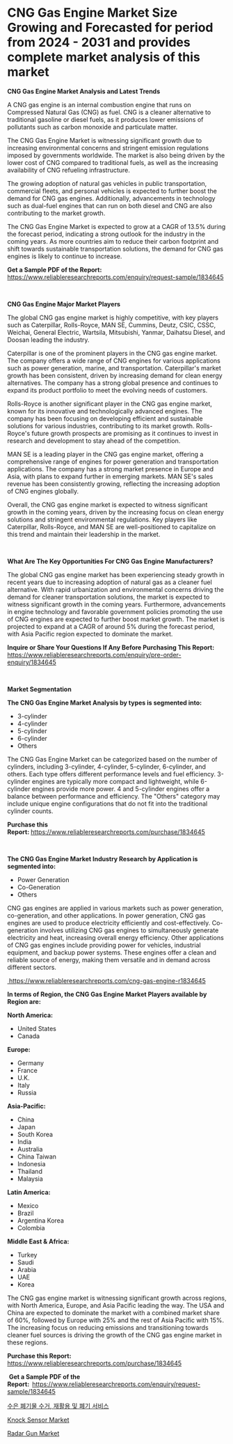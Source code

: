<p><h1>CNG Gas Engine Market Size Growing and Forecasted for period from 2024 - 2031 and provides complete market analysis of this market</h1></p><p><strong>CNG Gas Engine Market Analysis and Latest Trends</strong></p>
<p><p>A CNG gas engine is an internal combustion engine that runs on Compressed Natural Gas (CNG) as fuel. CNG is a cleaner alternative to traditional gasoline or diesel fuels, as it produces lower emissions of pollutants such as carbon monoxide and particulate matter.</p><p>The CNG Gas Engine Market is witnessing significant growth due to increasing environmental concerns and stringent emission regulations imposed by governments worldwide. The market is also being driven by the lower cost of CNG compared to traditional fuels, as well as the increasing availability of CNG refueling infrastructure.</p><p>The growing adoption of natural gas vehicles in public transportation, commercial fleets, and personal vehicles is expected to further boost the demand for CNG gas engines. Additionally, advancements in technology such as dual-fuel engines that can run on both diesel and CNG are also contributing to the market growth.</p><p>The CNG Gas Engine Market is expected to grow at a CAGR of 13.5% during the forecast period, indicating a strong outlook for the industry in the coming years. As more countries aim to reduce their carbon footprint and shift towards sustainable transportation solutions, the demand for CNG gas engines is likely to continue to increase.</p></p>
<p><strong>Get a Sample PDF of the Report:&nbsp;</strong> <a href="https://www.reliableresearchreports.com/enquiry/request-sample/1834645">https://www.reliableresearchreports.com/enquiry/request-sample/1834645</a></p>
<p>&nbsp;</p>
<p><strong>CNG Gas Engine Major Market Players</strong></p>
<p><p>The global CNG gas engine market is highly competitive, with key players such as Caterpillar, Rolls-Royce, MAN SE, Cummins, Deutz, CSIC, CSSC, Weichai, General Electric, Wartsila, Mitsubishi, Yanmar, Daihatsu Diesel, and Doosan leading the industry.</p><p>Caterpillar is one of the prominent players in the CNG gas engine market. The company offers a wide range of CNG engines for various applications such as power generation, marine, and transportation. Caterpillar's market growth has been consistent, driven by increasing demand for clean energy alternatives. The company has a strong global presence and continues to expand its product portfolio to meet the evolving needs of customers.</p><p>Rolls-Royce is another significant player in the CNG gas engine market, known for its innovative and technologically advanced engines. The company has been focusing on developing efficient and sustainable solutions for various industries, contributing to its market growth. Rolls-Royce's future growth prospects are promising as it continues to invest in research and development to stay ahead of the competition.</p><p>MAN SE is a leading player in the CNG gas engine market, offering a comprehensive range of engines for power generation and transportation applications. The company has a strong market presence in Europe and Asia, with plans to expand further in emerging markets. MAN SE's sales revenue has been consistently growing, reflecting the increasing adoption of CNG engines globally.</p><p>Overall, the CNG gas engine market is expected to witness significant growth in the coming years, driven by the increasing focus on clean energy solutions and stringent environmental regulations. Key players like Caterpillar, Rolls-Royce, and MAN SE are well-positioned to capitalize on this trend and maintain their leadership in the market.</p></p>
<p>&nbsp;</p>
<p><strong>What Are The Key Opportunities For CNG Gas Engine Manufacturers?</strong></p>
<p><p>The global CNG gas engine market has been experiencing steady growth in recent years due to increasing adoption of natural gas as a cleaner fuel alternative. With rapid urbanization and environmental concerns driving the demand for cleaner transportation solutions, the market is expected to witness significant growth in the coming years. Furthermore, advancements in engine technology and favorable government policies promoting the use of CNG engines are expected to further boost market growth. The market is projected to expand at a CAGR of around 5% during the forecast period, with Asia Pacific region expected to dominate the market.</p></p>
<p><strong>Inquire or Share Your Questions If Any Before Purchasing This Report:</strong> <a href="https://www.reliableresearchreports.com/enquiry/pre-order-enquiry/1834645">https://www.reliableresearchreports.com/enquiry/pre-order-enquiry/1834645</a></p>
<p>&nbsp;</p>
<p><strong>Market Segmentation</strong></p>
<p><strong>The CNG Gas Engine Market Analysis by types is segmented into:</strong></p>
<p><ul><li>3-cylinder</li><li>4-cylinder</li><li>5-cylinder</li><li>6-cylinder</li><li>Others</li></ul></p>
<p><p>The CNG Gas Engine Market can be categorized based on the number of cylinders, including 3-cylinder, 4-cylinder, 5-cylinder, 6-cylinder, and others. Each type offers different performance levels and fuel efficiency. 3-cylinder engines are typically more compact and lightweight, while 6-cylinder engines provide more power. 4 and 5-cylinder engines offer a balance between performance and efficiency. The "Others" category may include unique engine configurations that do not fit into the traditional cylinder counts.</p></p>
<p><strong>Purchase this Report:&nbsp;</strong><a href="https://www.reliableresearchreports.com/purchase/1834645">https://www.reliableresearchreports.com/purchase/1834645</a></p>
<p>&nbsp;</p>
<p><strong>The CNG Gas Engine Market Industry Research by Application is segmented into:</strong></p>
<p><ul><li>Power Generation</li><li>Co-Generation</li><li>Others</li></ul></p>
<p><p>CNG gas engines are applied in various markets such as power generation, co-generation, and other applications. In power generation, CNG gas engines are used to produce electricity efficiently and cost-effectively. Co-generation involves utilizing CNG gas engines to simultaneously generate electricity and heat, increasing overall energy efficiency. Other applications of CNG gas engines include providing power for vehicles, industrial equipment, and backup power systems. These engines offer a clean and reliable source of energy, making them versatile and in demand across different sectors.</p></p>
<p><a href="https://www.reliableresearchreports.com/cng-gas-engine-r1834645">&nbsp;https://www.reliableresearchreports.com/cng-gas-engine-r1834645</a></p>
<p><strong>In terms of Region, the CNG Gas Engine Market Players available by Region are:</strong></p>
<p>
    <p> <strong> North America: </strong>
        <ul>
            <li>United States</li>
            <li>Canada</li>
        </ul>
        </p> 
    <p> <strong> Europe: </strong>
        <ul>
            <li>Germany</li>
            <li>France</li>
            <li>U.K.</li>
            <li>Italy</li>
            <li>Russia</li>
        </ul>
        </p> 
    <p> <strong> Asia-Pacific: </strong>
        <ul>
            <li>China</li>
            <li>Japan</li>
            <li>South Korea</li>
            <li>India</li>
            <li>Australia</li>
            <li>China Taiwan</li>
            <li>Indonesia</li>
            <li>Thailand</li>
            <li>Malaysia</li>
        </ul>
        </p> 
    <p> <strong> Latin America: </strong>
        <ul>
            <li>Mexico</li>
            <li>Brazil</li>
            <li>Argentina Korea</li>
            <li>Colombia</li>
        </ul>
        </p> 
    <p> <strong> Middle East & Africa: </strong>
        <ul>
            <li>Turkey</li>
            <li>Saudi</li>
            <li>Arabia</li>
            <li>UAE</li>
            <li>Korea</li>
        </ul>
    </p>
    </p>
<p><p>The CNG gas engine market is witnessing significant growth across regions, with North America, Europe, and Asia Pacific leading the way. The USA and China are expected to dominate the market with a combined market share of 60%, followed by Europe with 25% and the rest of Asia Pacific with 15%. The increasing focus on reducing emissions and transitioning towards cleaner fuel sources is driving the growth of the CNG gas engine market in these regions.</p></p>
<p><strong>Purchase this Report: </strong><a href="https://www.reliableresearchreports.com/purchase/1834645">https://www.reliableresearchreports.com/purchase/1834645</a></p>
<p>&nbsp;<strong>Get a Sample PDF of the Report:&nbsp;&nbsp;</strong><a href="https://www.reliableresearchreports.com/enquiry/request-sample/1834645">https://www.reliableresearchreports.com/enquiry/request-sample/1834645</a></p>
<p><strong></strong></p>
<p><p><a href="https://github.com/TrevorKruvalis5678/Market-Research-Report-List-2/blob/main/4787460172090.md">수은 폐기물 수거, 재활용 및 폐기 서비스</a></p><p><a href="https://github.com/biheemgalvinlouises6hokrh3h/Market-Research-Report-List-3/blob/main/knock-sensor-market.md">Knock Sensor Market</a></p><p><a href="https://github.com/IzaiahBartell/Market-Research-Report-List-1/blob/main/radar-gun-market.md">Radar Gun Market</a></p></p>